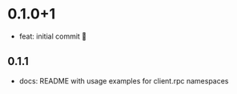 # 0.1.0+1

- feat: initial commit 🎉

## 0.1.1

- docs: README with usage examples for client.rpc namespaces
